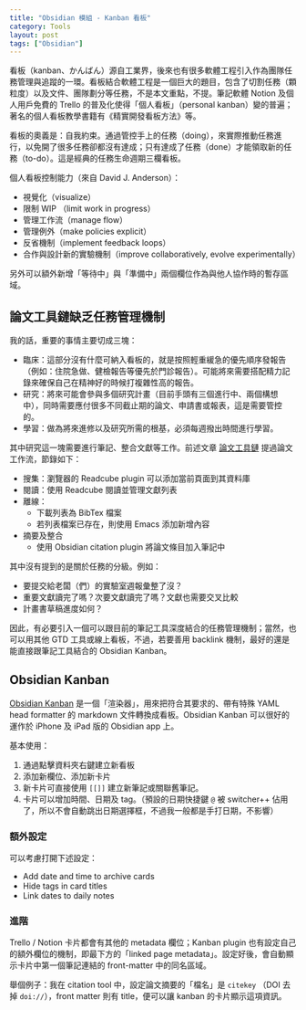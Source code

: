 ```yaml
---
title: "Obsidian 模組 - Kanban 看板"
category: Tools
layout: post
tags: ["Obsidian"]
---
```


看板（kanban、かんばん）源自工業界，後來也有很多軟體工程引入作為團隊任務管理與追蹤的一環。看板結合軟體工程是一個巨大的題目，包含了切割任務（顆粒度）以及文件、團隊劃分等任務，不是本文重點，不提。筆記軟體 Notion 及個人用戶免費的 Trello 的普及化使得「個人看板」（personal kanban）變的普遍；著名的個人看板教學書籍有《精實開發看板方法》等。

看板的奧義是：自我約束。通過管控手上的任務（doing），來實際推動任務進行，以免開了很多任務卻都沒有達成；只有達成了任務（done）才能領取新的任務（to-do）。這是經典的任務生命週期三欄看板。

個人看板控制能力（來自 David J. Anderson）：

- 視覺化（visualize）
- 限制 WIP （limit work in progress）
- 管理工作流（manage flow）
- 管理例外（make policies explicit）
- 反省機制（implement feedback loops）
- 合作與設計新的實驗機制（improve collaboratively, evolve experimentally）

另外可以額外新增「等待中」與「準備中」兩個欄位作為與他人協作時的暫存區域。

## 論文工具鏈缺乏任務管理機制

我的話，重要的事情主要切成三塊：

- 臨床：這部分沒有什麼可納入看板的，就是按照輕重緩急的優先順序發報告（例如：住院急做、健檢報告等優先於門診報告）。可能將來需要搭配精力記錄來確保自己在精神好的時候打複雜性高的報告。
- 研究：將來可能會參與多個研究計畫（目前手頭有三個進行中、兩個構想中），同時需要應付很多不同截止期的論文、申請書或報表，這是需要管控的。
- 學習：做為將來進修以及研究所需的根基，必須每週撥出時間進行學習。

其中研究這一塊需要進行筆記、整合文獻等工作。前述文章 [論文工具鏈](https://yfwu.github.io/tools/2021/12/26/articles-reading-workflow.html) 提過論文工作流，節錄如下：

- 搜集：瀏覽器的 Readcube plugin 可以添加當前頁面到其資料庫
- 閱讀：使用 Readcube 閱讀並管理文獻列表
- 離線：
  - 下載列表為 BibTex 檔案
  - 若列表檔案已存在，則使用 Emacs 添加新增內容
- 摘要及整合
  - 使用 Obsidian citation plugin 將論文條目加入筆記中

其中沒有提到的是關於任務的分級。例如：

- 要提交給老闆（們）的實驗室週報彙整了沒？
- 重要文獻讀完了嗎？次要文獻讀完了嗎？文獻也需要交叉比較
- 計畫書草稿進度如何？

因此，有必要引入一個可以跟目前的筆記工具深度結合的任務管理機制；當然，也可以用其他 GTD 工具或線上看板，不過，若要善用 backlink 機制，最好的還是能直接跟筆記工具結合的 Obsidian Kanban。

## Obsidian Kanban

[Obsidian Kanban](https://github.com/mgmeyers/obsidian-kanban) 是一個「渲染器」，用來把符合其要求的、帶有特殊 YAML head formatter 的 markdown 文件轉換成看板。Obsidian Kanban 可以很好的運作於 iPhone 及 iPad 版的 Obsidian app 上。

基本使用：

1. 通過點擊資料夾右鍵建立新看板
2. 添加新欄位、添加新卡片
3. 新卡片可直接使用 `[[]]` 建立新筆記或關聯舊筆記。
4. 卡片可以增加時間、日期及 tag。（預設的日期快捷鍵 `@` 被 switcher++ 佔用了，所以不會自動跳出日期選擇框，不過我一般都是手打日期，不影響）

### 額外設定

可以考慮打開下述設定：

- Add date and time to archive cards
- Hide tags in card titles
- Link dates to daily notes

### 進階

Trello / Notion 卡片都會有其他的 metadata 欄位；Kanban plugin 也有設定自己的額外欄位的機制，即最下方的「linked page metadata」。設定好後，會自動顯示卡片中第一個筆記連結的 front-matter 中的同名區域。

舉個例子：我在 citation tool 中，設定論文摘要的「檔名」是 `citekey` （DOI 去掉 `doi://`），front matter 則有 title，便可以讓 kanban 的卡片顯示這項資訊。
